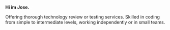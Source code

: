 **Hi im Jose.**

Offering thorough technology review or testing services. Skilled in coding from simple to intermediate levels, working independently or in small teams.
